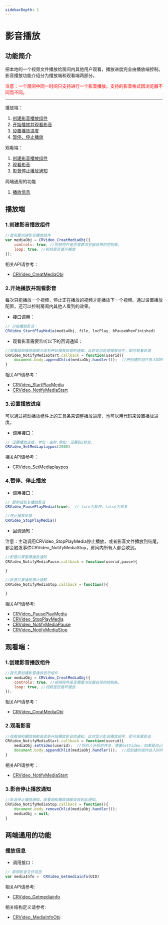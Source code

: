 ```yaml
---
sidebarDepth: 1
---
```


# 影音播放

<h2 id=introduction>功能简介</h2>

把本地的一个视频文件播放给房间内其他用户观看，播放进度完全由播放端控制。  
影音播放功能介绍分为播放端和观看端两部分。

<font color="#FF0000">注意：一个房间中同一时间只支持进行一个影音播放。支持的影音格式因浏览器不同而不同。</font>

-------

播放端：

 1. [创建影音播放组件](#play_create)
 1. [开始播放并观看影音](#cfg)
 1. [设置播放进度](#pos)
 1. [暂停、停止播放](#play)


观看端：

1. [创建影音播放组件](#watch_create)
1. [观看影音](#watch)
1. [影音停止播放通知](#stopNotify)

两端通用的功能

1. [播放信息](#list)

<h2 id=role_play>播放端</h2> 

<h3 id=play_create>1.创建影音播放组件</h3> 

```js
//首先要创建影音播放组件
var mediaObj = CRVideo_CreatMediaObj({
    controls: true, //视频控件是否需要浏览器自带的控制条,
    loop: true, //视频是否循环播放 
});
```
相关API请参考：
* [CRVideo_CreatMediaObj](API.md#CRVideo_CreatMediaObj)

<h3 id=cfg>2.开始播放并观看影音</h3> 

每次只能播放一个视频，停止正在播放的视频才能播放下一个视频。通过设置播放配置，还可以控制房间内其他人看到的效果。


- 接口调用：

```js
// 开始播放影音：
CRVideo_StartPlayMedia(mediaObj, file, locPlay, bPauseWhenFinished) 
```

- 观看影音需要监听以下的回调通知：

```js
//观看端和播放端都会收到开始播放影音的通知。此时显示影音播放组件，即可观看影音
CRVideo_NotifyMediaStart.callback = function(userid){
    document.body.appendChlid(mediaObj.handler());  //把创建的组件放入DOM树中
}

```

相关API请参考：
* [CRVideo_StartPlayMedia](API.md#CRVideo_StartPlayMedia)
* [CRVideo_NotifyMediaStart](API.md#CRVideo_NotifyMediaStart)

<h3 id=pos>3.设置播放进度</h3>

可以通过拖动播放组件上的工具条来调整播放进度，也可以用代码来设置播放进度。

- 调用接口：

```js
// 设置播放进度，单位：毫秒.例如：设置到2秒处.  
CRVideo_SetMediaplaypos(2000)
```

相关API请参考：
*  [CRVideo_SetMediaplaypos](API.md#CRVideo_SetMediaplaypos)

<h3 id=play> 4.暂停、停止播放</h3>

- 调用接口：

```js
// 暂停或恢复播放影音
CRVideo_PausePlayMedia(true);  // ture为暂停，false为恢复

//停止播放影音
CRVideo_StopPlayMedia()
```

- 回调通知：  

注意：主动调用CRVideo_StopPlayMedia停止播放，或者影音文件播放到结尾，都会触发事件CRVideo_NotifyMediaStop，房间内所有人都会收到。

```js
//影音共享暂停播放通知
CRVideo_NotifyMediaPause.callback = function(userid,pause){

}

//影音共享播放停止通知
CRVideo_NotifyMediaStop.callback = function(){
    
}

```
相关API请参考:
* [CRVideo_PausePlayMedia](API.md#CRVideo_PausePlayMedia)
* [CRVideo_StopPlayMedia](API.md#CRVideo_StopPlayMedia)
* [CRVideo_NotifyMediaPause](API.md#CRVideo_NotifyMediaPause)
* [CRVideo_NotifyMediaStop](API.md#CRVideo_NotifyMediaStop)

<h2 id=role_watch>观看端：</h2> 

<h3 id=watch_create>1.创建影音播放组件</h3> 

```js
//首先要创建影音播放显示组件
var mediaObj = CRVideo_CreatMediaObj({
    controls: true, //视频控件是否需要浏览器自带的控制条,
    loop: true, //视频是否循环播放 
});
```
相关API请参考：
* [CRVideo_CreatMediaObj](API.md#CRVideo_CreatMediaObj)

<h3 id=watch>2.观看影音</h3> 

```js
//观看端和播放端都会收到开始播放影音的通知。此时显示影音播放组件，即可观看影音
CRVideo_NotifyMediaStart.callback = function(userid){
    mediaObj.setVideo(userid);  //将别人开启的共享，需要setVideo。如果是自己开启的共享，无需设置
    document.body.appendChlid(mediaObj.handler());  //把创建的组件放入DOM树中
}

```

相关API请参考：
* [CRVideo_NotifyMediaStart](API.md#CRVideo_NotifyMediaStart)

<h3 id=stopNotify>3.影音停止播放通知</h3> 

```js
//影音停止播放通知，观看端和播放端都会收到此通知。
CRVideo_NotifyMediaStop.callback = function(){
    document.body.removeChlid(mediaObj.handler());
    mediaObj = null;
}

```


<h2 id=all>两端通用的功能 </h2>

<h3 id=list>播放信息</h3>

- 调用接口：

```js
// 取得影音文件信息
var mediaInfo =  CRVideo_Getmediainfo(UID)

```

相关API请参考:
* [CRVideo_Getmediainfo](API.md#CRVideo_Getmediainfo)

相关结构定义请参考:
* [CRVideo_MediaInfoObj](TypeDefinitions.md#CRVideo_MediaInfoObj)